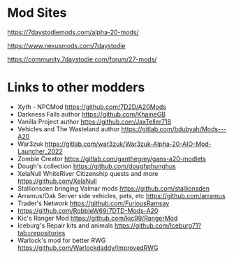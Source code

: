# Mod Sites
https://7daystodiemods.com/alpha-20-mods/

https://www.nexusmods.com/7daystodie

https://community.7daystodie.com/forum/27-mods/

# Links to other modders
* Xyth - NPCMod https://github.com/7D2D/A20Mods
* Darkness Falls author https://github.com/KhaineGB
* Vanilla Project author https://github.com/JaxTeller718
* Vehicles and The Wasteland author https://gitlab.com/bdubyah/Mods---A20
* War3zuk https://gitlab.com/war3zuk/War3zuk-Alpha-20-AIO-Mod-Launcher_2022
* Zombie Creator https://gitlab.com/ganthegrey/gans-a20-modlets
* Dough's collection https://github.com/doughphunghus
* XelaNull WhiteRiver Citizenship quests and more https://github.com/XelaNull
* Stallionsden bringing Valmar mods https://github.com/stallionsden
* Arramus/Oak Server side vehicles, pets, etc https://github.com/arramus
* Trader's Network https://github.com/FuriousRamsay
* https://github.com/RobbieW69/7DTD-Mods-A20
* Kic's Ranger Mod https://github.com/kic99/RangerMod
* Iceburg's Repair kits and animals https://github.com/Iceburg71?tab=repositories
* Warlock's mod for better RWG https://github.com/Warlockdaddy/ImprovedRWG
